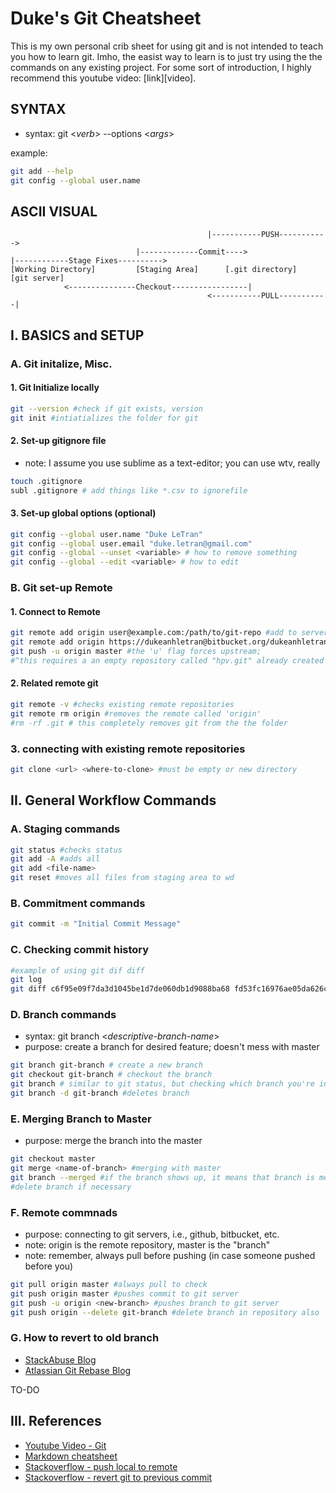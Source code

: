 # Duke's Git Cheatsheet #
This is my own personal crib sheet for using git and is not intended to teach
you how to learn git. Imho, the easist way to learn is to just try using the
the commands on any existing project. For some sort of introduction, I highly 
recommend this youtube video: [link][video].


## SYNTAX ##

* syntax: git <_verb_> --options <_args_>

example:
````bash
git add --help
git config --global user.name
````

## ASCII VISUAL ##
```
                                            |-----------PUSH----------->
                            |-------------Commit---->	
|------------Stage Fixes---------->
[Working Directory]         [Staging Area]      [.git directory]   [git server]
            <---------------Checkout-----------------|
                                            <-----------PULL-----------|
```

## I. BASICS and SETUP

### A. Git initalize, Misc.

#### 1. Git Initialize locally
````bash
git --version #check if git exists, version
git init #intiatializes the folder for git
````
#### 2. Set-up gitignore file

* note: I assume you use sublime as a text-editor; you can use wtv, really

````bash
touch .gitignore
subl .gitignore # add things like *.csv to ignorefile
````
#### 3. Set-up global options (optional)

````bash
git config --global user.name "Duke LeTran"
git config --global user.email "duke.letran@gmail.com"
git config --global --unset <variable> # how to remove something
git config --global --edit <variable> # how to edit
````
### B. Git set-up Remote

#### 1. Connect to Remote
```bash
git remote add origin user@example.com:/path/to/git-repo #add to server
git remote add origin https://dukeanhletran@bitbucket.org/dukeanhletran/hpv.git
git push -u origin master #the 'u' flag forces upstream; 
#^this requires a an empty repository called "hpv.git" already created
````
#### 2. Related remote git
````bash
git remote -v #checks existing remote repositories
git remote rm origin #removes the remote called 'origin'
#rm -rf .git # this completely removes git from the the folder
````

### 3. connecting with existing remote repositories

````bash
git clone <url> <where-to-clone> #must be empty or new directory
````


## II. General Workflow Commands
### A. Staging commands

````bash
git status #checks status
git add -A #adds all
git add <file-name>
git reset #moves all files from staging area to wd
````

### B. Commitment commands

````bash
git commit -m "Initial Commit Message"
````

### C. Checking commit history

````bash
#example of using git dif diff
git log
git diff c6f95e09f7da3d1045be1d7de060db1d9088ba68 fd53fc16976ae05da626c6d4493de2aeb99fccc0
````

### D. Branch commands

* syntax: git branch <_descriptive-branch-name_>
* purpose: create a branch for desired feature; doesn't mess with master

````bash
git branch git-branch # create a new branch
git checkout git-branch # checkout the branch
git branch # similar to git status, but checking which branch you're in
git branch -d git-branch #deletes branch
````

### E. Merging Branch to Master

* purpose: merge the branch into the master

````bash
git checkout master
git merge <name-of-branch> #merging with master
git branch --merged #if the branch shows up, it means that branch is merged
#delete branch if necessary
````

### F. Remote commnads 

* purpose: connecting to git servers, i.e., github, bitbucket, etc.
* note: origin is the remote repository, master is the "branch"
* note: remember, always pull before pushing (in case someone pushed before you)

````bash
git pull origin master #always pull to check
git push origin master #pushes commit to git server
git push -u origin <new-branch> #pushes branch to git server
git push origin --delete git-branch #delete branch in repository also
````

### G. How to revert to old branch
* [StackAbuse Blog](https://stackabuse.com/git-revert-to-a-previous-commit/)
* [Atlassian Git Rebase Blog](https://www.atlassian.com/git/tutorials/rewriting-history/git-rebase)

TO-DO

## III. References
* [Youtube Video - Git][1]
* [Markdown cheatsheet][2]
* [Stackoverflow - push local to remote][3]
* [Stackoverflow - revert git to previous commit][4]


[1]: https://www.youtube.com/watch?v=HVsySz-h9r4
[2]: https://github.com/adam-p/markdown-here/wiki/Markdown-Cheatsheet#links
[3]: https://stackoverflow.com/questions/24294034/how-do-i-push-a-local-repo-to-bitbucket-using-sourcetree-without-creating-a-repo
[4]: https://stackoverflow.com/questions/4114095/how-to-revert-a-git-repository-to-a-previous-commit




